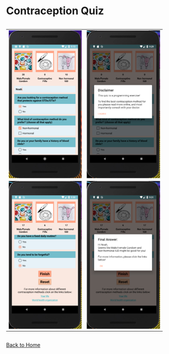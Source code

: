 Contraception Quiz
==================

<div style="overflow-x:auto;">
	<table align="center" cellspacing="0" cellpadding="0" style="border: none; border-collapse:collapse">
		<tr>
			<td align="center"><a href="images/BCquiz1.PNG"><img src="images/BCquiz1.PNG" style="max-height: 400px" /></a></td>
			<td align="center"><a href="images/BCquiz2.PNG"><img src="images/BCquiz2.PNG" style="max-height: 400px" /></a></td>
		</tr>
		<tr>
			<td align="center"><a href="images/BCquiz3.PNG"><img src="images/BCquiz3.PNG" style="max-height: 400px" /></a></td>
			<td align="center"><a href="images/BCquiz4.PNG"><img src="images/BCquiz4.PNG" style="max-height: 400px" /></a></td>
		</tr>
	</table>
</div>

[Back to Home](index)
